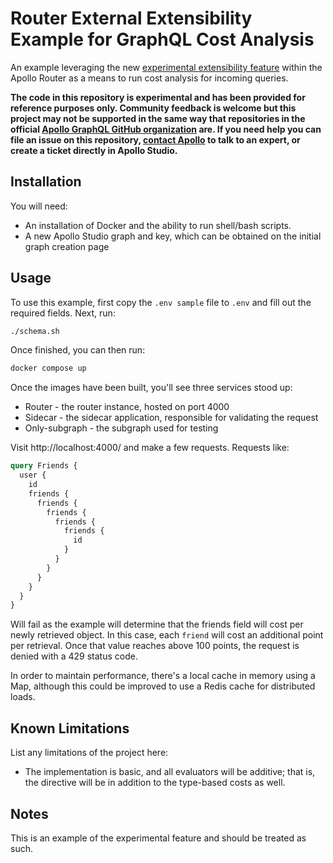 # Router External Extensibility Example for GraphQL Cost Analysis

An example leveraging the new [experimental extensibility feature](https://www.apollographql.com/docs/router/configuration/external) within the Apollo Router as a means to run cost analysis for incoming queries. 

**The code in this repository is experimental and has been provided for reference purposes only. Community feedback is welcome but this project may not be supported in the same way that repositories in the official [Apollo GraphQL GitHub organization](https://github.com/apollographql) are. If you need help you can file an issue on this repository, [contact Apollo](https://www.apollographql.com/contact-sales) to talk to an expert, or create a ticket directly in Apollo Studio.**

## Installation

You will need:

* An installation of Docker and the ability to run shell/bash scripts. 
* A new Apollo Studio graph and key, which can be obtained on the initial graph creation page

## Usage

To use this example, first copy the `.env sample` file to `.env` and fill out the required fields. Next, run:

```sh
./schema.sh
```

Once finished, you can then run:

```sh
docker compose up
```

Once the images have been built, you'll see three services stood up: 

* Router - the router instance, hosted on port 4000
* Sidecar - the sidecar application, responsible for validating the request
* Only-subgraph - the subgraph used for testing

Visit http://localhost:4000/ and make a few requests. Requests like:

```graphql
query Friends {
  user {
    id
    friends {
      friends {
        friends {
          friends {
            friends {
              id
            }
          }
        }
      }
    }
  }
}
```

Will fail as the example will determine that the friends field will cost per newly retrieved object. In this case, each `friend` will cost an additional point per retrieval. Once that value reaches above 100 points, the request is denied with a 429 status code. 

In order to maintain performance, there's a local cache in memory using a Map, although this could be improved to use a Redis cache for distributed loads. 

## Known Limitations

List any limitations of the project here:

- The implementation is basic, and all evaluators will be additive; that is, the directive will be in addition to the type-based costs as well. 

## Notes

This is an example of the experimental feature and should be treated as such. 